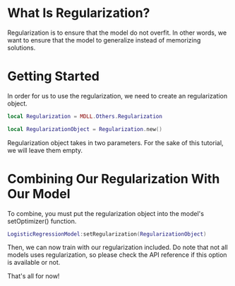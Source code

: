 # What Is Regularization?

Regularization is to ensure that the model do not overfit. In other words, we want to ensure that the model to generalize instead of memorizing solutions.

# Getting Started

In order for us to use the regularization, we need to create an regularization object.

```lua
local Regularization = MDLL.Others.Regularization

local RegularizationObject = Regularization.new()
```

Regularization object takes in two parameters. For the sake of this tutorial, we will leave them empty.

# Combining Our Regularization With Our Model

To combine, you must put the regularization object into the model's setOptimizer() function.

```lua
LogisticRegressionModel:setRegularization(RegularizationObject)
```

Then, we can now train with our regularization  included. Do note that not all models uses regularization, so please check the API reference if this option is available or not.

That's all for now!
